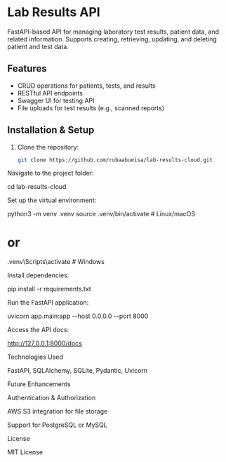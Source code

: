 # Lab Results API

FastAPI-based API for managing laboratory test results, patient data, and related information. Supports creating, retrieving, updating, and deleting patient and test data.

## Features
- CRUD operations for patients, tests, and results
- RESTful API endpoints
- Swagger UI for testing API
- File uploads for test results (e.g., scanned reports)

## Installation & Setup
1. Clone the repository:
   ```bash
   git clone https://github.com/rubaabueisa/lab-results-cloud.git


Navigate to the project folder:

cd lab-results-cloud


Set up the virtual environment:

python3 -m venv .venv
source .venv/bin/activate  # Linux/macOS
# or
.venv\Scripts\activate     # Windows


Install dependencies:

pip install -r requirements.txt


Run the FastAPI application:

uvicorn app.main:app --host 0.0.0.0 --port 8000


Access the API docs:

http://127.0.0.1:8000/docs

Technologies Used

FastAPI, SQLAlchemy, SQLite, Pydantic, Uvicorn

Future Enhancements

Authentication & Authorization

AWS S3 integration for file storage

Support for PostgreSQL or MySQL

License

MIT License
